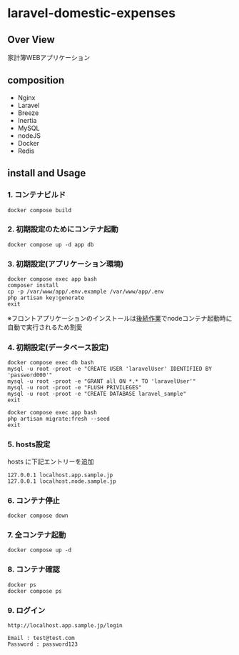 # laravel-domestic-expenses

## Over View
家計簿WEBアプリケーション

## composition
- Nginx
- Laravel
- Breeze
- Inertia
- MySQL
- nodeJS
- Docker
- Redis

## install and Usage
### 1. コンテナビルド
```shell
docker compose build
```

### 2. 初期設定のためにコンテナ起動
```shell
docker compose up -d app db 
```

### 3. 初期設定(アプリケーション環境)
```shell
docker compose exec app bash
composer install
cp -p /var/www/app/.env.example /var/www/app/.env
php artisan key:generate
exit
```
※フロントアプリケーションのインストールは[後続作業](#7.-全コンテナ起動)でnodeコンテナ起動時に自動で実行されるため割愛

### 4. 初期設定(データベース設定)
```shell
docker compose exec db bash
mysql -u root -proot -e "CREATE USER 'laravelUser' IDENTIFIED BY 'password000'"
mysql -u root -proot -e "GRANT all ON *.* TO 'laravelUser'"
mysql -u root -proot -e "FLUSH PRIVILEGES"
mysql -u root -proot -e "CREATE DATABASE laravel_sample"
exit
```
```shell
docker compose exec app bash
php artisan migrate:fresh --seed
exit
```

### 5. hosts設定
hosts に下記エントリーを追加
```shell
127.0.0.1 localhost.app.sample.jp
127.0.0.1 localhost.node.sample.jp
```

### 6. コンテナ停止
```shell
docker compose down
```

### 7. 全コンテナ起動
```shell
docker compose up -d
```

### 8. コンテナ確認
```shell
docker ps
docker compose ps
```

### 9. ログイン
```
http://localhost.app.sample.jp/login
```
```
Email : test@test.com
Password : password123
```